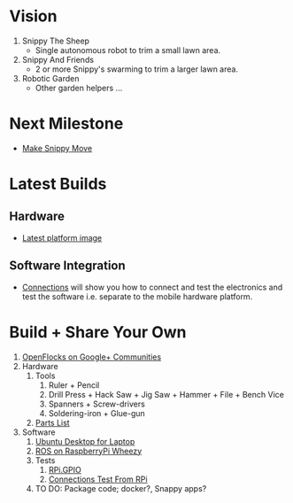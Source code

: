 # Vision
1. Snippy The Sheep
	* Single autonomous robot to trim a small lawn area.
1. Snippy And Friends
	* 2 or more Snippy's swarming to trim a larger lawn area.
1. Robotic Garden
	* Other garden helpers ...

# Next Milestone
* [Make Snippy Move](https://github.com/OpenFlocks/snippy_the_sheep/milestones/0.1%20-%20Make%20Snippy%20Move)

# Latest Builds
## Hardware
* [Latest platform image](https://github.com/OpenFlocks/munchie-lamb/blob/master/develop/hardware/platform.jpg)

## Software Integration
* [Connections](https://github.com/OpenFlocks/snippy_the_sheep/blob/master/snippy_the_sheep.wiki/Connections.md) will show you how to connect and test the electronics and test the software i.e. separate to the mobile hardware platform.

# Build + Share Your Own
1. [OpenFlocks on Google+ Communities](https://plus.google.com/u/0/communities/118002614481412920719)
1. Hardware
	1. Tools
		1. Ruler + Pencil
		1. Drill Press + Hack Saw + Jig Saw + Hammer + File + Bench Vice
		1. Spanners + Screw-drivers
		1. Soldering-iron + Glue-gun
	1. [Parts List](https://github.com/OpenFlocks/snippy_the_sheep/blob/master/snippy_the_sheep.wiki/Parts-List.md)
1. Software
	1. [Ubuntu Desktop for Laptop](http://releases.ubuntu.com/14.04/)
	1. [ROS on RaspberryPi Wheezy](http://wiki.ros.org/ROSberryPi/Installing%20ROS%20Indigo%20on%20Raspberry%20Pi)
	1. Tests
		1. [RPi.GPIO](https://github.com/OpenFlocks/snippy_the_sheep/wiki/RPi.GPIO---RPi-Board-Setup-Test)
		1. [Connections Test From RPi](https://github.com/OpenFlocks/snippy_the_sheep/blob/master/snippy_the_sheep.wiki/Connections.md)
	1. TO DO: Package code; docker?, Snappy apps?